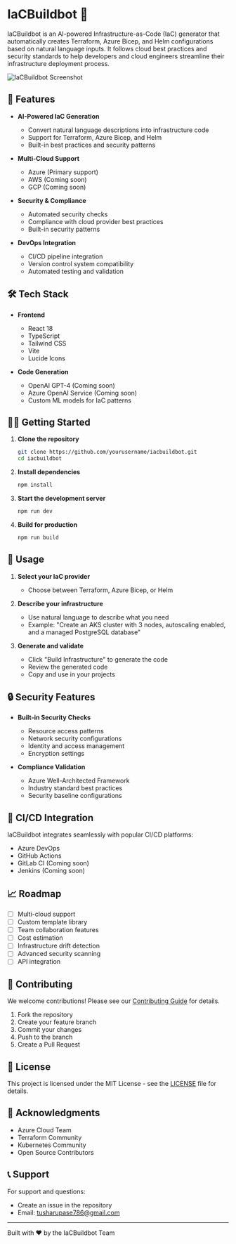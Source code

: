 # IaCBuildbot 🤖

IaCBuildbot is an AI-powered Infrastructure-as-Code (IaC) generator that automatically creates Terraform, Azure Bicep, and Helm configurations based on natural language inputs. It follows cloud best practices and security standards to help developers and cloud engineers streamline their infrastructure deployment process.

![IaCBuildbot Screenshot](https://images.unsplash.com/photo-1607743386760-88ac62b89b8a?auto=format&fit=crop&q=80&w=1000)

## 🚀 Features

- **AI-Powered IaC Generation**
  - Convert natural language descriptions into infrastructure code
  - Support for Terraform, Azure Bicep, and Helm
  - Built-in best practices and security patterns

- **Multi-Cloud Support**
  - Azure (Primary support)
  - AWS (Coming soon)
  - GCP (Coming soon)

- **Security & Compliance**
  - Automated security checks
  - Compliance with cloud provider best practices
  - Built-in security patterns

- **DevOps Integration**
  - CI/CD pipeline integration
  - Version control system compatibility
  - Automated testing and validation

## 🛠️ Tech Stack

- **Frontend**
  - React 18
  - TypeScript
  - Tailwind CSS
  - Vite
  - Lucide Icons

- **Code Generation**
  - OpenAI GPT-4 (Coming soon)
  - Azure OpenAI Service (Coming soon)
  - Custom ML models for IaC patterns

## 🏃‍♂️ Getting Started

1. **Clone the repository**
   ```bash
   git clone https://github.com/yourusername/iacbuildbot.git
   cd iacbuildbot
   ```

2. **Install dependencies**
   ```bash
   npm install
   ```

3. **Start the development server**
   ```bash
   npm run dev
   ```

4. **Build for production**
   ```bash
   npm run build
   ```

## 🎯 Usage

1. **Select your IaC provider**
   - Choose between Terraform, Azure Bicep, or Helm

2. **Describe your infrastructure**
   - Use natural language to describe what you need
   - Example: "Create an AKS cluster with 3 nodes, autoscaling enabled, and a managed PostgreSQL database"

3. **Generate and validate**
   - Click "Build Infrastructure" to generate the code
   - Review the generated code
   - Copy and use in your projects

## 🔒 Security Features

- **Built-in Security Checks**
  - Resource access patterns
  - Network security configurations
  - Identity and access management
  - Encryption settings

- **Compliance Validation**
  - Azure Well-Architected Framework
  - Industry standard best practices
  - Security baseline configurations

## 🔄 CI/CD Integration

IaCBuildbot integrates seamlessly with popular CI/CD platforms:

- Azure DevOps
- GitHub Actions
- GitLab CI (Coming soon)
- Jenkins (Coming soon)

## 📈 Roadmap

- [ ] Multi-cloud support
- [ ] Custom template library
- [ ] Team collaboration features
- [ ] Cost estimation
- [ ] Infrastructure drift detection
- [ ] Advanced security scanning
- [ ] API integration

## 🤝 Contributing

We welcome contributions! Please see our [Contributing Guide](CONTRIBUTING.md) for details.

1. Fork the repository
2. Create your feature branch
3. Commit your changes
4. Push to the branch
5. Create a Pull Request

## 📝 License

This project is licensed under the MIT License - see the [LICENSE](LICENSE) file for details.

## 🙏 Acknowledgments

- Azure Cloud Team
- Terraform Community
- Kubernetes Community
- Open Source Contributors

## 📞 Support

For support and questions:
- Create an issue in the repository
- Email: tusharupase786@gmail.com

---

Built with ❤️ by the IaCBuildbot Team